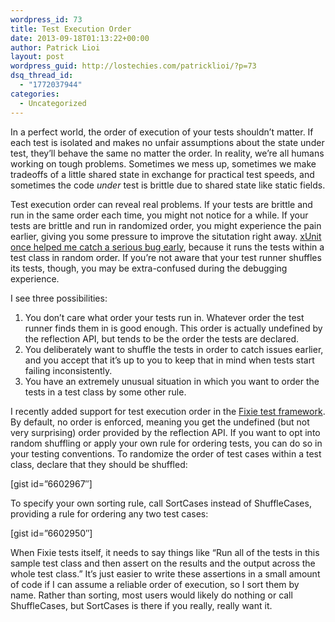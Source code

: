 ```yaml
---
wordpress_id: 73
title: Test Execution Order
date: 2013-09-18T01:13:22+00:00
author: Patrick Lioi
layout: post
wordpress_guid: http://lostechies.com/patricklioi/?p=73
dsq_thread_id:
  - "1772037944"
categories:
  - Uncategorized
---
```

In a perfect world, the order of execution of your tests shouldn&#8217;t matter. If each test is isolated and makes no unfair assumptions about the state under test, they&#8217;ll behave the same no matter the order. In reality, we&#8217;re all humans working on tough problems. Sometimes we mess up, sometimes we make tradeoffs of a little shared state in exchange for practical test speeds, and sometimes the code _under_ test is brittle due to shared state like static fields.

Test execution order can reveal real problems. If your tests are brittle and run in the same order each time, you might not notice for a while. If your tests are brittle and run in randomized order, you might experience the pain earlier, giving you some pressure to improve the situtation right away. [xUnit once helped me catch a serious bug early](http://patrick.lioi.net/2012/10/25/avoid-mutation-by-default/), because it runs the tests within a test class in random order. If you&#8217;re not aware that your test runner shuffles its tests, though, you may be extra-confused during the debugging experience.

I see three possibilities:

  1. You don&#8217;t care what order your tests run in. Whatever order the test runner finds them in is good enough. This order is actually undefined by the reflection API, but tends to be the order the tests are declared.
  2. You deliberately want to shuffle the tests in order to catch issues earlier, and you accept that it&#8217;s up to you to keep that in mind when tests start failing inconsistently.
  3. You have an extremely unusual situation in which you want to order the tests in a test class by some other rule.

I recently added support for test execution order in the [Fixie test framework](https://github.com/plioi/fixie). By default, no order is enforced, meaning you get the undefined (but not very surprising) order provided by the reflection API. If you want to opt into random shuffling or apply your own rule for ordering tests, you can do so in your testing conventions. To randomize the order of test cases within a test class, declare that they should be shuffled:

[gist id=&#8221;6602967&#8243;]

To specify your own sorting rule, call SortCases instead of ShuffleCases, providing a rule for ordering any two test cases:

[gist id=&#8221;6602950&#8243;]

When Fixie tests itself, it needs to say things like &#8220;Run all of the tests in this sample test class and then assert on the results and the output across the whole test class.&#8221; It&#8217;s just easier to write these assertions in a small amount of code if I can assume a reliable order of execution, so I sort them by name. Rather than sorting, most users would likely do nothing or call ShuffleCases, but SortCases is there if you really, really want it.